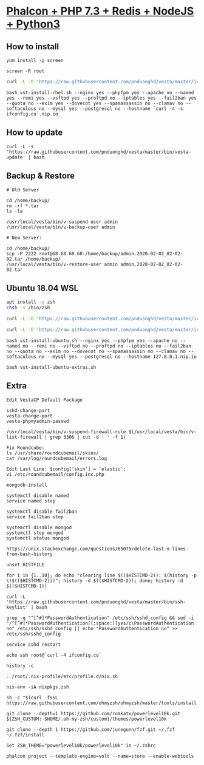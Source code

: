 [Phalcon + PHP 7.3 + Redis + NodeJS + Python3](https://github.com/pnduonghd/vesta)
==================================================

How to install
----------------------------

```
yum install -y screen
```

```
screen -R root
```

```bash
curl -L -O 'https://raw.githubusercontent.com/pnduonghd/vesta/master/install/vst-install-rhel.sh'
```

```
bash vst-install-rhel.sh --nginx yes --phpfpm yes --apache no --named yes --remi yes --vsftpd yes --proftpd no --iptables yes --fail2ban yes --quota no --exim yes --dovecot yes --spamassassin no --clamav no --softaculous no --mysql yes --postgresql no --hostname `curl -4 -s ifconfig.co`.nip.io
```

How to update
----------------------------

```
curl -L -s 'https://raw.githubusercontent.com/pnduonghd/vesta/master/bin/vesta-update' | bash
```

Backup & Restore
----------------------------
```
# Old Server

cd /home/backup/
rm -rf *.tar
ls -la

/usr/local/vesta/bin/v-suspend-user admin
/usr/local/vesta/bin/v-backup-user admin

# New Server:

cd /home/backup/
scp -P 2222 root@68.68.68.68:/home/backup/admin.2020-02-02_02-02-02.tar /home/backup/
/usr/local/vesta/bin/v-restore-user admin admin.2020-02-02_02-02-02.tar

```

Ubuntu 18.04 WSL
----------------------------

```bash
apt install -y zsh
chsh -s /bin/zsh
```

```bash
curl -L -O 'https://raw.githubusercontent.com/pnduonghd/vesta/master/install/vst-install-ubuntu.sh'
```

```bash
curl -L -O 'https://raw.githubusercontent.com/pnduonghd/vesta/master/install/vst-install-ubuntu-extras.sh'
```

```
bash vst-install-ubuntu.sh --nginx yes --phpfpm yes --apache no --named no --remi no --vsftpd no --proftpd no --iptables no --fail2ban no --quota no --exim no --dovecot no --spamassassin no --clamav no --softaculous no --mysql yes --postgresql no --hostname 127.0.0.1.nip.io
```

```
bash vst-install-ubuntu-extras.sh
```

Extra
----------------------------
```
Edit VestaCP Default Package
```

```
sshd-change-port
vesta-change-port
vesta-phpmyadmin-passwd

/usr/local/vesta/bin/v-suspend-firewall-rule $(/usr/local/vesta/bin/v-list-firewall | grep 3306 | cut -d ' ' -f 1)
```

```
Fix Roundcube:
ls /usr/share/roundcubemail/skins/
cat /var/log/roundcubemail/errors.log

Edit Last Line: $config['skin'] = 'elastic';
vi /etc/roundcubemail/config.inc.php
```

```
mongodb-install
```

```
systemctl disable named
service named stop
```

```
systemctl disable fail2ban
service fail2ban stop
```

```
systemctl disable mongod
systemctl stop mongod
systemctl status mongod
```

```
https://unix.stackexchange.com/questions/65075/delete-last-n-lines-from-bash-history

unset HISTFILE

for i in {1..10}; do echo "clearing line $(($HISTCMD-2)): $(history -p \!$(($HISTCMD-2)))"; history -d $(($HISTCMD-2)); done; history -d $(($HISTCMD-1))

curl -L 'https://raw.githubusercontent.com/pnduonghd/vesta/master/bin/ssh-keylist' | bash

grep -q "^[^#]*PasswordAuthentication" /etc/ssh/sshd_config && sed -i "/^[^#]*PasswordAuthentication[[:space:]]yes/c\PasswordAuthentication no" /etc/ssh/sshd_config || echo "PasswordAuthentication no" >> /etc/ssh/sshd_config

service sshd restart

echo ssh root@`curl -4 ifconfig.co`

history -c
```


```
. /root/.nix-profile/etc/profile.d/nix.sh

nix-env -iA nixpkgs.zsh

sh -c "$(curl -fsSL https://raw.githubusercontent.com/ohmyzsh/ohmyzsh/master/tools/install.sh)"

git clone --depth=1 https://github.com/romkatv/powerlevel10k.git ${ZSH_CUSTOM:-$HOME/.oh-my-zsh/custom}/themes/powerlevel10k

git clone --depth 1 https://github.com/junegunn/fzf.git ~/.fzf
~/.fzf/install

Set ZSH_THEME="powerlevel10k/powerlevel10k" in ~/.zshrc

```


```
phalcon project --template-engine=volt --name=store --enable-webtools

```
